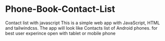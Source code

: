 # Phone-Book-Contact-List
Contact list with javascript
This is a simple web app with JavaScript, HTML and tailwindcss. The app will look like Contacts list of Android phones. 
for best user experince open with tablet or mobile phone
